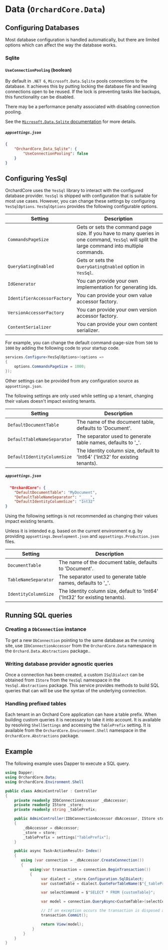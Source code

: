 # Data (`OrchardCore.Data`)

## Configuring Databases

Most database configuration is handled automatically, but there are limited options which can affect the way the database works.

### Sqlite

#### `UseConnectionPooling` (boolean)

By default in `.NET 6`, `Microsoft.Data.Sqlite` pools connections to the database. It achieves this by putting locking the database file and leaving connections open to be reused. If the lock is preventing tasks like backups, this functionality can be disabled.

There may be a performance penalty associated with disabling connection pooling.

See the [`Microsoft.Data.Sqlite` documentation](https://docs.microsoft.com/en-us/dotnet/standard/data/sqlite/connection-strings#pooling) for more details.

##### `appsettings.json`

```json
{
    "OrchardCore_Data_Sqlite": {
        "UseConnectionPooling": false
    }
}
```

## Configuring YesSql

OrchardCore uses the `YesSql` library to interact with the configured database provider. `YesSql` is shipped with configuration that is suitable for most use cases. However, you can change these settings by configuring `YesSqlOptions`. `YesSqlOptions` provides the following configurable options.

| Setting | Description |
| --- | --- |
| `CommandsPageSize` | Gets or sets the command page size. If you have to many queries in one command, `YesSql` will split the large command into multiple commands. |
| `QueryGatingEnabled` | Gets or sets the `QueryGatingEnabled` option in `YesSql`. |
| `IdGenerator` | You can provide your own implementation for generating ids. |
| `IdentifierAccessorFactory` | You can provide your own value accessor factory. |
| `VersionAccessorFactory` | You can provide your own version accessor factory. |
| `ContentSerializer` | You can provide your own content serializer. |

For example, you can change the default command-page-size from `500` to `1000` by adding the following code to your startup code.

```C#
services.Configure<YesSqlOptions>(options =>
{
    options.CommandsPageSize = 1000;
});
```

Other settings can be provided from any configuration source as `appsettings.json`.

The following settings are only used while setting up a tenant, changing their values doesn't impact existing tenants.

| Setting | Description |
| --- | --- |
| `DefaultDocumentTable` | The name of the document table, defaults to 'Document'. |
| `DefaultTableNameSeparator` | The separator used to generate table names, defaults to '_'. |
| `DefaultIdentityColumnSize` | The Identity column size, default to 'Int64' ('Int32' for existing tenants). |

##### `appsettings.json`

```json
  "OrchardCore": {
    "DefaultDocumentTable": "MyDocument",
    "DefaultTableNameSeparator": "____",
    "DefaultIdentityColumnSize": "Int32"
}
```

Using the following settings is not recommended as changing their values impact existing tenants.

Unless it is intended e.g. based on the current environment e.g. by providing `appsettings.Development.json` and `appsettings.Production.json` files.

| Setting | Description |
| --- | --- |
| `DocumentTable` | The name of the document table, defaults to 'Document'. |
| `TableNameSeparator` | The separator used to generate table names, defaults to '_'. |
| `IdentityColumnSize` | The Identity column size, default to 'Int64' ('Int32' for existing tenants). |

## Running SQL queries

### Creating a `DbConnection` instance

To get a new `DbConnection` pointing to the same database as the running site, use `IDbConnectionAccessor` from the `OrchardCore.Data` namespace in the `Orchard.Data.Abstractions` package..

### Writing database provider agnostic queries

Once a connection has been created, a custom `ISqlDialect` can be obtained from `IStore` from the `YesSql` namespace in the `YesSql.Abstractions` package.
This service provides methods to build SQL queries that can will be use the syntax of the underlying connection.

### Handling prefixed tables

Each tenant in an Orchard Core application can have a table prefix. When building custom queries it 
is necessary to take it into account. It is available by resolving `ShellSettings` and accessing the `TablePrefix` setting.
It is available from the `OrchardCore.Environment.Shell` namespace in the `OrchardCore.Abstractions` package.

## Example

The following example uses Dapper to execute a SQL query.

```csharp
using Dapper;
using OrchardCore.Data;
using OrchardCore.Environment.Shell

public class AdminController : Controller
{
    private readonly IDbConnectionAccessor _dbAccessor;
    private readonly IStore _store;
    private readonly string _tablePrefix;

    public AdminController(IDbConnectionAccessor dbAccessor, IStore store, ShellSettings settings)
    {
        _dbAccessor = dbAccessor;
        _store = store;
        _tablePrefix = settings["TablePrefix"];
    }

    public async Task<ActionResult> Index()
    {
       using (var connection = _dbAccessor.CreateConnection())
       {
           using(var transaction = connection.BeginTransaction())
           {
                var dialect = _store.Configuration.SqlDialect;
                var customTable = dialect.QuoteForTableName($"{_tablePrefix}CustomTable");

                var selectCommand = $"SELECT * FROM {customTable}";

                var model = connection.QueryAsync<CustomTable>(selectCommand);

                // If an exception occurs the transaction is disposed and rollbacked
                transaction.Commit();

                return View(model);
            }
        }
    }
}
```
